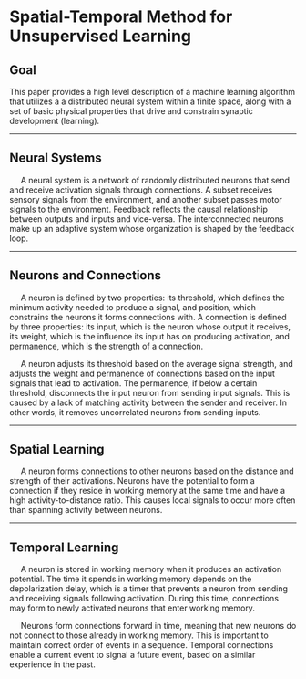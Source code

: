 # Spatial-Temporal Method for Unsupervised Learning

## Goal
This paper provides a high level description of a machine learning algorithm that utilizes a a distributed  neural system within a finite space, along with a set of basic physical properties that drive and constrain synaptic development (learning).

***

## Neural Systems
&nbsp;&nbsp;&nbsp;&nbsp; A neural system is a network of randomly distributed neurons that send and receive activation signals through connections. A subset receives sensory signals from the environment, and another subset passes motor signals to the environment. Feedback reflects the causal relationship between outputs and inputs and vice-versa. The interconnected neurons make up an adaptive system whose organization is shaped by the feedback loop.

***

## Neurons and Connections
&nbsp;&nbsp;&nbsp;&nbsp; A neuron is defined by two properties: its threshold, which defines the minimum activity needed to produce a signal, and position, which constrains the neurons it forms connections with. A connection is defined by three properties: its input, which is the neuron whose output it receives, its weight, which is the influence its input has on producing activation, and permanence, which is the strength of a connection.

&nbsp;&nbsp;&nbsp;&nbsp; A neuron adjusts its threshold based on the average signal strength, and adjusts the weight and permanence of connections based on the input signals that lead to activation. The permanence, if below a certain threshold, disconnects the input neuron from sending input signals. This is caused by a lack of matching activity between the sender and receiver. In other words, it removes uncorrelated neurons from sending inputs. 

***

## Spatial Learning
&nbsp;&nbsp;&nbsp;&nbsp; A neuron forms connections to other neurons based on the distance and strength of their activations. Neurons have the potential to form a connection if they reside in working memory at the same time and have a high activity-to-distance ratio. This causes local signals to occur more often than spanning activity between neurons.

***

## Temporal Learning
&nbsp;&nbsp;&nbsp;&nbsp; A neuron is stored in working memory when it produces an activation potential. The time it spends in working memory depends on the depolarization delay, which is a timer that prevents a neuron from sending and receiving signals following activation. During this time, connections may form to newly activated neurons that enter working memory. 

&nbsp;&nbsp;&nbsp;&nbsp; Neurons form connections forward in time, meaning that new neurons do not connect to those already in working memory. This is important to maintain correct order of events in a sequence. Temporal connections enable a current event to signal a future event, based on a similar experience in the past.
